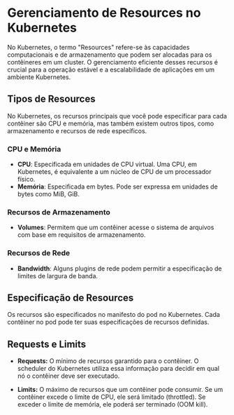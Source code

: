 # Gerenciamento de Resources no Kubernetes


No Kubernetes, o termo "Resources" refere-se às capacidades computacionais e de armazenamento que podem ser alocadas para os contêineres em um cluster. O gerenciamento eficiente desses recursos é crucial para a operação estável e a escalabilidade de aplicações em um ambiente Kubernetes.

## Tipos de Resources

No Kubernetes, os recursos principais que você pode especificar para cada contêiner são CPU e memória, mas também existem outros tipos, como armazenamento e recursos de rede específicos.

### CPU e Memória

- **CPU**: Especificada em unidades de CPU virtual. Uma CPU, em Kubernetes, é equivalente a um núcleo de CPU de um processador físico.
- **Memória**: Especificada em bytes. Pode ser expressa em unidades de bytes como MiB, GiB.

### Recursos de Armazenamento

- **Volumes**: Permitem que um contêiner acesse o sistema de arquivos com base em requisitos de armazenamento.

### Recursos de Rede

- **Bandwidth**: Alguns plugins de rede podem permitir a especificação de limites de largura de banda.

## Especificação de Resources

Os recursos são especificados no manifesto do pod no Kubernetes. Cada contêiner no pod pode ter suas especificações de recursos definidas.

## Requests e Limits

- **Requests:** O mínimo de recursos garantido para o contêiner. O scheduler do Kubernetes utiliza essa informação para decidir em qual nó o contêiner deve ser executado.

- **Limits:** O máximo de recursos que um contêiner pode consumir. Se um contêiner excede o limite de CPU, ele será limitado (throttled). Se exceder o limite de memória, ele poderá ser terminado (OOM kill).
